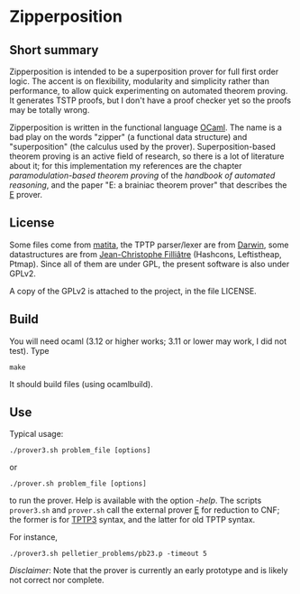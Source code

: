 # Zipperposition

## Short summary
Zipperposition is intended to be a superposition prover for full first order logic. The accent
is on flexibility, modularity and simplicity rather than performance, to allow
quick experimenting on automated theorem proving. It generates TSTP proofs, but I
don't have a proof checker yet so the proofs may be totally wrong.

Zipperposition is written in the functional language [OCaml](http://caml.inria.fr). The name is
a bad play on the words "zipper" (a functional data structure) and "superposition" (the calculus
used by the prover). Superposition-based theorem proving is an active field of research, so
there is a lot of literature about it; for this implementation my references are the chapter
_paramodulation-based theorem proving_ of the _handbook of automated reasoning_, and the
paper "E: a brainiac theorem prover" that describes the [E](http://eprover.org) prover.

## License
Some files come from [matita](http://matita.cs.unibo.it/), the TPTP
parser/lexer are from [Darwin](http://combination.cs.uiowa.edu/Darwin/), some
datastructures are from [Jean-Christophe Filliâtre](http://www.lri.fr/~filliatr/software.en.html/)
(Hashcons, Leftistheap, Ptmap). Since all of them are under GPL, the present software is also
under GPLv2.

A copy of the GPLv2 is attached to the project, in the file LICENSE.

## Build
You will need ocaml (3.12 or higher works; 3.11 or lower may work, I did not test). Type

    make

It should build files (using ocamlbuild).


## Use

Typical usage:

    ./prover3.sh problem_file [options]

or

    ./prover.sh problem_file [options]

to run the prover. Help is available with the option *-help*. The scripts `prover3.sh`
and `prover.sh` call the external prover [E](http://eprover.org) for reduction to CNF;
the former is for [TPTP3](http://tptp.org) syntax, and the latter for old TPTP syntax.

For instance,

    ./prover3.sh pelletier_problems/pb23.p -timeout 5


*Disclaimer*: Note that the prover is currently an early prototype and is
likely not correct nor complete.
